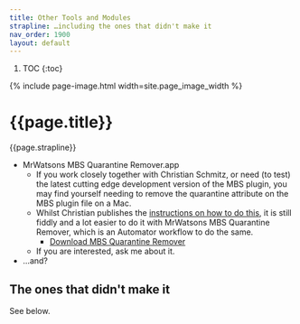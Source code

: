 ```yaml
---
title: Other Tools and Modules
strapline: …including the ones that didn't make it
nav_order: 1900
layout: default
---
```

1. TOC
{:toc}

{% include page-image.html width=site.page_image_width %}

# {{page.title}}

{{page.strapline}}

- MrWatsons MBS Quarantine Remover.app
  - If you work closely together with Christian Schmitz, or need (to test) the latest cutting edge development version of the MBS plugin, you may find yourself needing to remove the quarantine attribute on the MBS plugin file on a Mac.
  - Whilst Christian publishes the [instructions on how to do this](https://www.monkeybreadsoftware.com/filemaker/builds/Mac/Remove%20Quarantine%20Readme.pdf), it is still fiddly and a lot easier to do it with MrWatsons MBS Quarantine Remover, which is an Automator workflow to do the same.
    - [Download MBS Quarantine Remover](https://www.mrwatson.nl/downloads/MBSQuarantineRemover.zip)
  - If you are interested, ask me about it.
- …and?

## The ones that didn't make it

See below.
